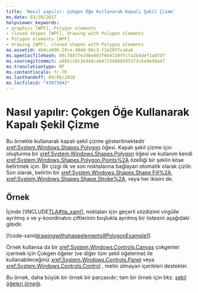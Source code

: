 ```yaml
---
title: 'Nasıl yapılır: Çokgen Öğe Kullanarak Kapalı Şekil Çizme'
ms.date: 03/30/2017
helpviewer_keywords:
- graphics [WPF], Polygon elements
- closed shapes [WPF], drawing with Polygon elements
- Polygon elements [WPF]
- drawing [WPF], closed shapes with Polygon elements
ms.assetid: 4b0ca008-29ce-48dd-8bc3-f3a20ffca6a6
ms.openlocfilehash: 89c78877e196e803f6b4139ffcfa2b4def1a07d7
ms.sourcegitcommit: a885cc8c3e444ca6471348893d5373c6e9e49a47
ms.translationtype: MT
ms.contentlocale: tr-TR
ms.lasthandoff: 09/06/2018
ms.locfileid: "43873042"
---
```

# <a name="how-to-draw-a-closed-shape-by-using-the-polygon-element"></a>Nasıl yapılır: Çokgen Öğe Kullanarak Kapalı Şekil Çizme
Bu örnekte kullanarak kapalı şekil çizme gösterilmektedir <xref:System.Windows.Shapes.Polygon> öğesi. Kapalı şekil çizme için oluşturma bir <xref:System.Windows.Shapes.Polygon> öğesi ve kullanım kendi <xref:System.Windows.Shapes.Polygon.Points%2A> özelliği bir şeklin köşe belirtmek için. Bir çizgi ilk ve son noktalarına bağlayan otomatik olarak çizilir. Son olarak, belirtin bir <xref:System.Windows.Shapes.Shape.Fill%2A>, <xref:System.Windows.Shapes.Shape.Stroke%2A>, veya her ikisini de.  
  
## <a name="example"></a>Örnek  
 İçinde [!INCLUDE[TLA#tla_xaml](../../../../includes/tlasharptla-xaml-md.md)], noktaları için geçerli sözdizimi virgülle ayrılmış x ve y-koordinatını çiftlerinin boşlukla ayrılmış bir listesini aşağıdaki gibidir.  
  
 [!code-xaml[drawingwithshapeelements#PolygonExample1](../../../../samples/snippets/csharp/VS_Snippets_Wpf/DrawingWithShapeElements/CS/polygonexample.xaml#polygonexample1)]  
  
 Örnek kullansa da bir <xref:System.Windows.Controls.Canvas> çokgenler içermek için Çokgen öğeler (ve diğer tüm şekil öğelerine) ile kullanabileceğiniz <xref:System.Windows.Controls.Panel> veya <xref:System.Windows.Controls.Control> , metin olmayan içerikleri destekler.  
  
 Bu örnek, daha büyük bir örnek bir parçasıdır; tam bir örnek için bkz. [şekil öğeleri örneği](https://go.microsoft.com/fwlink/?LinkID=160037).
